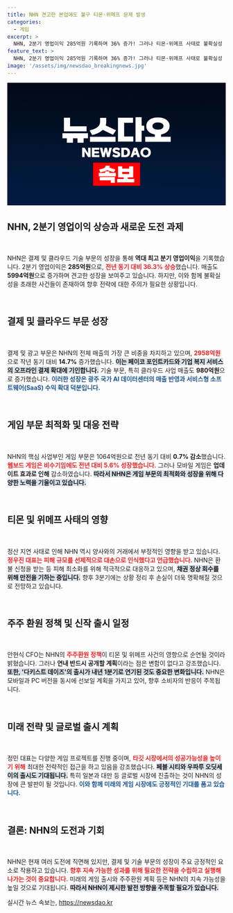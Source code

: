 ```yaml
---
title: NHN 견고한 본업에도 불구 티몬·위메프 문제 발생
categories:
  - 게임
excerpt: >
  NHN, 2분기 영업이익 285억원 기록하며 36% 증가! 그러나 티몬·위메프 사태로 불확실성 고조. 다키스트 데이즈 출시 연기, 모바일과 PC 버전 동시 론칭 결정. NHN, 경영 효율화로 실적 개선 목표!
feature_text: >
  NHN, 2분기 영업이익 285억원 기록하며 36% 증가! 그러나 티몬·위메프 사태로 불확실성 고조. 다키스트 데이즈 출시 연기, 모바일과 PC 버전 동시 론칭 결정. NHN, 경영 효율화로 실적 개선 목표!
image: '/assets/img/newsdao_breakingnews.jpg'
---
```


<p><img src="/assets/img/newsdao_breakingnews.jpg" alt="ranknews 속보" /></p>

<h2 data-ke-size="size26">NHN, 2분기 영업이익 상승과 새로운 도전 과제</h2>

<p data-ke-size="size16">&nbsp;</p>

<p>NHN은 결제 및 클라우드 기술 부문의 성장을 통해 <strong>역대 최고 분기 영업이익</strong>을 기록했습니다. 2분기 영업이익은 <strong>285억원</strong>으로, <b><span style="color: #ee2323;">전년 동기 대비 36.3% 상승</span></b>했습니다. 매출도 <strong>5994억원</strong>으로 증가하며 견고한 성장을 보여주고 있습니다. 하지만, 이와 함께 불확실성을 초래한 사건들이 존재하여 향후 전략에 대한 주의가 필요한 상황입니다. </p>

<p data-ke-size="size16">&nbsp;</p>

<h2 data-ke-size="size26">결제 및 클라우드 부문 성장</h2>

<p data-ke-size="size16">&nbsp;</p>

<p>결제 및 광고 부문은 NHN의 전체 매출의 가장 큰 비중을 차지하고 있으며, <b><span style="color: #ee2323;">2958억원</span></b>으로 작년 동기 대비 <strong>14.7%</strong> 증가했습니다. <b><span style="background-color: #21538527;">이는 페이코 포인트카드와 기업 복지 서비스의 오프라인 결제 확대에 기인합니다.</span></b> 기술 부문, 특히 클라우드 사업 매출도 <strong>980억원</strong>으로 증가했습니다. <b><span style="color: #1a5490;">이러한 성장은 광주 국가 AI 데이터센터의 매출 반영과 서비스형 소프트웨어(SaaS) 수익 확대 덕분입니다.</span></b></p>

<p data-ke-size="size16">&nbsp;</p>

<h2 data-ke-size="size26">게임 부문 최적화 및 대응 전략</h2>

<p data-ke-size="size16">&nbsp;</p>

<p>NHN의 핵심 사업부인 게임 부문은 1064억원으로 전년 동기 대비 <strong>0.7% 감소</strong>했습니다. <b><span style="color: #ee2323;">웹보드 게임은 비수기임에도 전년 대비 5.6% 성장했습니다.</span></b> 그러나 모바일 게임은 <strong>업데이트 효과로 인해</strong> 감소하였습니다. <b><span style="background-color: #21538527;">따라서 NHN은 게임 부문의 최적화와 성장을 위해 다양한 노력을 기울이고 있습니다.</span></b></p>

<p data-ke-size="size16">&nbsp;</p>

<h2 data-ke-size="size26">티몬 및 위메프 사태의 영향</h2>

<p data-ke-size="size16">&nbsp;</p>

<p>정산 지연 사태로 인해 NHN 역시 양사와의 거래에서 부정적인 영향을 받고 있습니다. <b><span style="color: #ee2323;">정우진 대표는 피해 규모를 선제적으로 대손으로 인식했다고 언급했습니다.</span></b> NHN은 환불 신청을 받는 등 피해 최소화를 위해 적극적으로 대응하고 있으며, <b><span style="background-color: #21538527;">채권 정상 회수를 위해 만전을 기하는 중입니다.</span></b> 향후 3분기에는 상황 정리 후 손실이 더욱 명확해질 것으로 전망하고 있습니다.</p>

<p data-ke-size="size16">&nbsp;</p>

<h2 data-ke-size="size26">주주 환원 정책 및 신작 출시 일정</h2>

<p data-ke-size="size16">&nbsp;</p>

<p>안현식 CFO는 NHN의 <b><span style="color: #ee2323;">주주환원 정책</span></b>이 티몬 및 위메프 사건의 영향으로 순연될 것이라 밝혔습니다. 그러나 <strong>연내 반드시 공개할 계획</strong>이라는 점은 변함이 없다고 강조했습니다. <b><span style="background-color: #21538527;">또한, '다키스트 데이즈'의 출시가 내년 1분기로 연기된 것도 중요한 변화입니다.</span></b> NHN은 모바일과 PC 버전을 동시에 선보일 계획을 가지고 있어, 향후 소비자의 반응이 주목됩니다.</p>

<p data-ke-size="size16">&nbsp;</p>

<h2 data-ke-size="size26">미래 전략 및 글로벌 출시 계획</h2>

<p data-ke-size="size16">&nbsp;</p>

<p>정민 대표는 다양한 게임 프로젝트를 진행 중이며, <b><span style="color: #ee2323;">타깃 시장에서의 성공가능성을 높이기 위해</span></b> 최대한 전략적인 접근을 하고 있음을 강조했습니다. <b><span style="background-color: #21538527;">페블 시티와 우파루 오딧세이의 출시도 기대됩니다.</span></b> 특히 일본과 대만 등 글로벌 시장에 진출하는 것이 NHN의 성장에 큰 발판이 될 것입니다. <b><span style="color: #1a5490;">이와 함께 미래의 게임 시장에도 긍정적인 기대를 품고 있습니다.</span></b></p>

<p data-ke-size="size16">&nbsp;</p>

<h2 data-ke-size="size26">결론: NHN의 도전과 기회</h2>

<p data-ke-size="size16">&nbsp;</p>

<p>NHN은 현재 여러 도전에 직면해 있지만, 결제 및 기술 부문의 성장이 주요 긍정적인 요소로 작용하고 있습니다. <b><span style="color: #ee2323;">향후 지속 가능한 성과를 위해 필요한 전략을 수립하고 실행해 나가는 것이 중요합니다.</span></b> 미래의 게임 출시와 주주환원 계획 등은 NHN의 지속 가능성을 높일 것으로 기대됩니다. <b><span style="background-color: #21538527;">따라서 NHN이 제시한 발전 방향을 주목할 필요가 있습니다.</span></b></p>
실시간 뉴스 속보는, <a href="https://newsdao.kr" rel="dofollow">https://newsdao.kr</a>


